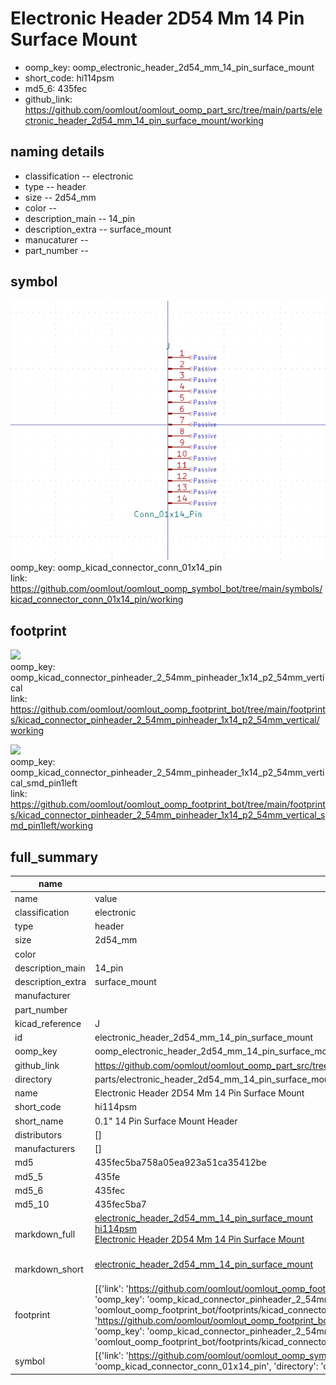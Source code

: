 # Electronic Header 2D54 Mm 14 Pin Surface Mount

  
* oomp_key: oomp_electronic_header_2d54_mm_14_pin_surface_mount 
* short_code: hi114psm
* md5_6: 435fec  
* github_link: https://github.com/oomlout/oomlout_oomp_part_src/tree/main/parts/electronic_header_2d54_mm_14_pin_surface_mount/working  
## naming details
* classification -- electronic
* type -- header
* size -- 2d54_mm
* color -- 
* description_main -- 14_pin
* description_extra -- surface_mount
* manucaturer -- 
* part_number -- 



## symbol

![](symbol/0/working/working_600.png)  
oomp_key: oomp_kicad_connector_conn_01x14_pin  
link: https://github.com/oomlout/oomlout_oomp_symbol_bot/tree/main/symbols/kicad_connector_conn_01x14_pin/working  

## footprint

![](footprint/0/working/working_600.png)  
oomp_key: oomp_kicad_connector_pinheader_2_54mm_pinheader_1x14_p2_54mm_vertical  
link: https://github.com/oomlout/oomlout_oomp_footprint_bot/tree/main/footprints/kicad_connector_pinheader_2_54mm_pinheader_1x14_p2_54mm_vertical/working  

![](footprint/0/working/working_600.png)  
oomp_key: oomp_kicad_connector_pinheader_2_54mm_pinheader_1x14_p2_54mm_vertical_smd_pin1left  
link: https://github.com/oomlout/oomlout_oomp_footprint_bot/tree/main/footprints/kicad_connector_pinheader_2_54mm_pinheader_1x14_p2_54mm_vertical_smd_pin1left/working  

## full_summary
| name | value | 
| --- | --- | 
| name | value | 
| classification | electronic | 
| type | header | 
| size | 2d54_mm | 
| color |  | 
| description_main | 14_pin | 
| description_extra | surface_mount | 
| manufacturer |  | 
| part_number |  | 
| kicad_reference | J | 
| id | electronic_header_2d54_mm_14_pin_surface_mount | 
| oomp_key | oomp_electronic_header_2d54_mm_14_pin_surface_mount | 
| github_link | https://github.com/oomlout/oomlout_oomp_part_src/tree/main/parts/electronic_header_2d54_mm_14_pin_surface_mount/working | 
| directory | parts/electronic_header_2d54_mm_14_pin_surface_mount | 
| name | Electronic Header 2D54 Mm 14 Pin Surface Mount | 
| short_code | hi114psm | 
| short_name | 0.1" 14 Pin Surface Mount Header | 
| distributors | [] | 
| manufacturers | [] | 
| md5 | 435fec5ba758a05ea923a51ca35412be | 
| md5_5 | 435fe | 
| md5_6 | 435fec | 
| md5_10 | 435fec5ba7 | 
| markdown_full | [electronic_header_2d54_mm_14_pin_surface_mount](https://github.com/oomlout/oomlout_oomp_part_src/tree/main/parts/electronic_header_2d54_mm_14_pin_surface_mount/working)<br>[hi114psm](https://github.com/oomlout/oomlout_oomp_part_src/tree/main/parts/electronic_header_2d54_mm_14_pin_surface_mount/working)<br>[Electronic Header 2D54 Mm 14 Pin Surface Mount](https://github.com/oomlout/oomlout_oomp_part_src/tree/main/parts/electronic_header_2d54_mm_14_pin_surface_mount/working)<br><br> | 
| markdown_short | [electronic_header_2d54_mm_14_pin_surface_mount](https://github.com/oomlout/oomlout_oomp_part_src/tree/main/parts/electronic_header_2d54_mm_14_pin_surface_mount/working)<br><br> | 
| footprint | [{'link': 'https://github.com/oomlout/oomlout_oomp_footprint_bot/tree/main/foootprntss/kicad_connector_pinheader_2_54mm_pinheader_1x14_p2_54mm_vertical', 'oomp_key': 'oomp_kicad_connector_pinheader_2_54mm_pinheader_1x14_p2_54mm_vertical', 'directory': 'oomlout_oomp_footprint_bot/footprints/kicad_connector_pinheader_2_54mm_pinheader_1x14_p2_54mm_vertical//working/working.kicad_mod'}, {'link': 'https://github.com/oomlout/oomlout_oomp_footprint_bot/tree/main/foootprntss/kicad_connector_pinheader_2_54mm_pinheader_1x14_p2_54mm_vertical_smd_pin1left', 'oomp_key': 'oomp_kicad_connector_pinheader_2_54mm_pinheader_1x14_p2_54mm_vertical_smd_pin1left', 'directory': 'oomlout_oomp_footprint_bot/footprints/kicad_connector_pinheader_2_54mm_pinheader_1x14_p2_54mm_vertical_smd_pin1left//working/working.kicad_mod'}] | 
| symbol | [{'link': 'https://github.com/oomlout/oomlout_oomp_symbol_bot/tree/main/symbols/kicad_connector_conn_01x14_pin', 'oomp_key': 'oomp_kicad_connector_conn_01x14_pin', 'directory': 'oomlout_oomp_symbol_bot/symbols/kicad_connector_conn_01x14_pin//working/working.kicad_sym'}] | 
